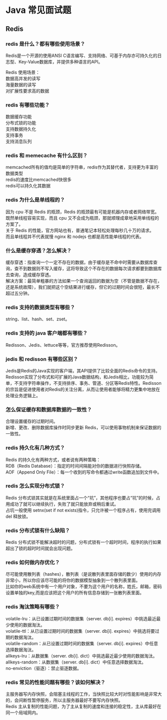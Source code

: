 # Java 常见面试题

## Redis

### redis 是什么？都有哪些使用场景？

Redis是一个开源的使用ANSI C语言编写、支持网络、可基于内存亦可持久化的日志型、Key-Value数据库，并提供多种语言的API。

Redis 使用场景：  
数据高并发的读写  
海量数据的读写  
对扩展性要求高的数据

### redis 有哪些功能？

数据缓存功能  
分布式锁的功能  
支持数据持久化  
支持事务  
支持消息队列

### redis 和 memecache 有什么区别？

memcached所有的值均是简单的字符串，redis作为其替代者，支持更为丰富的数据类型  
redis的速度比memcached快很多  
redis可以持久化其数据

### redis 为什么是单线程的？

因为 cpu 不是 Redis 的瓶颈，Redis 的瓶颈最有可能是机器内存或者网络带宽。既然单线程容易实现，而且 cpu 又不会成为瓶颈，那就顺理成章地采用单线程的方案了。  
关于 Redis 的性能，官方网站也有，普通笔记本轻松处理每秒几十万的请求。  
而且单线程并不代表就慢 nginx 和 nodejs 也都是高性能单线程的代表。

### 什么是缓存穿透？怎么解决？

缓存穿透：指查询一个一定不存在的数据，由于缓存是不命中时需要从数据库查询，查不到数据则不写入缓存，这将导致这个不存在的数据每次请求都要到数据库去查询，造成缓存穿透。  
解决方案：最简单粗暴的方法如果一个查询返回的数据为空（不管是数据不存在，还是系统故障），我们就把这个空结果进行缓存，但它的过期时间会很短，最长不超过五分钟。

### redis 支持的数据类型有哪些？

string、list、hash、set、zset。

### redis 支持的 java 客户端都有哪些？

Redisson、Jedis、lettuce等等，官方推荐使用Redisson。

### jedis 和 redisson 有哪些区别？

Jedis是Redis的Java实现的客户端，其API提供了比较全面的Redis命令的支持。  
Redisson实现了分布式和可扩展的Java数据结构，和Jedis相比，功能较为简单，不支持字符串操作，不支持排序、事务、管道、分区等Redis特性。Redisson的宗旨是促进使用者对Redis的关注分离，从而让使用者能够将精力更集中地放在处理业务逻辑上。

### 怎么保证缓存和数据库数据的一致性？

合理设置缓存的过期时间。  
新增、更改、删除数据库操作时同步更新 Redis，可以使用事物机制来保证数据的一致性。

### redis 持久化有几种方式？

Redis 的持久化有两种方式，或者说有两种策略：  
RDB（Redis Database）：指定的时间间隔能对你的数据进行快照存储。  
AOF（Append Only File）：每一个收到的写命令都通过write函数追加到文件中。

### redis 怎么实现分布式锁？

Redis 分布式锁其实就是在系统里面占一个“坑”，其他程序也要占“坑”的时候，占用成功了就可以继续执行，失败了就只能放弃或稍后重试。  
占坑一般使用 setnx(set if not exists)指令，只允许被一个程序占有，使用完调用 del 释放锁。

### redis 分布式锁有什么缺陷？

Redis 分布式锁不能解决超时的问题，分布式锁有一个超时时间，程序的执行如果超出了锁的超时时间就会出现问题。

### redis 如何做内存优化？

尽可能使用散列表（hashes），散列表（是说散列表里面存储的数少）使用的内存非常小，所以你应该尽可能的将你的数据模型抽象到一个散列表里面。  
比如你的web系统中有一个用户对象，不要为这个用户的名称，姓氏，邮箱，密码设置单独的key,而是应该把这个用户的所有信息存储到一张散列表里面。

### redis 淘汰策略有哪些？

volatile-lru：从已设置过期时间的数据集（server. db[i]. expires）中挑选最近最少使用的数据淘汰。  
volatile-ttl：从已设置过期时间的数据集（server. db[i]. expires）中挑选将要过期的数据淘汰。  
volatile-random：从已设置过期时间的数据集（server. db[i]. expires）中任意选择数据淘汰。  
allkeys-lru：从数据集（server. db[i]. dict）中挑选最近最少使用的数据淘汰。  
allkeys-random：从数据集（server. db[i]. dict）中任意选择数据淘汰。  
no-enviction（驱逐）：禁止驱逐数据。

### redis 常见的性能问题有哪些？该如何解决？

主服务器写内存快照，会阻塞主线程的工作，当快照比较大时对性能影响是非常大的，会间断性暂停服务，所以主服务器最好不要写内存快照。  
Redis 主从复制的性能问题，为了主从复制的速度和连接的稳定性，主从库最好在同一个局域网内。
